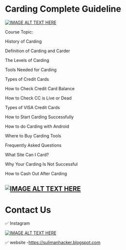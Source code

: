 # Carding Complete Guideline
[![IMAGE ALT TEXT HERE](https://blogger.googleusercontent.com/img/b/R29vZ2xl/AVvXsEhEaqwnD99jA2QOBc4aoMNvmneFiV98odL71J0pKMS65K6NemMZSeN4Oa2dFbO9bvt8QRjWaVXCCnSTIZHJ7-nnsqYKQ1FtPdJoTp2QLzKvwnGh3T1Lj7lH8QFElqJtD6jZUwmwcm7oFDDUHg37uTPPYGHvzxu2b1OeWMqliMdYZV7vvE5178401tBSPg/s320/Your%20paragraph%20text.png)](https://cardingzone007.blogspot.com/2023/01/carding-complete-guideline.html)

Course Topic:

History of Carding

Definition of Carding and Carder

The Levels of Carding

Tools Needed for Carding

Types of Credit Cards 

How to Check Credit Card Balance

How to Check CC is Live or Dead

Types of VISA Credit Cards 

How to Start Carding Successfully

How to do Carding with Android 

Where to Buy Carding Tools

Frequently Asked Questions

What Site Can I Card?

Why Your Carding Is Not Successful

How to Cash Out After Carding

[![IMAGE ALT TEXT HERE](https://blogger.googleusercontent.com/img/b/R29vZ2xl/AVvXsEjvJxGN_B7pOsGfKx0VnAdrDvkYFHi7VrpaqYMUrTCkfUIH3xdWc4MxLhZgeFMQnCUQWzQTzdaKf1z0aYxyj9kZKCE20BzabsZFxdPkZ-TT65IByaYv6JS81TWPHxXJl8W35QFO_zJ5DMe1s1U7zzDqpSrvjpGKL5GJoJ2U7Mo6SS5sKfpI0t93yOei7sA/s320/Download.gif)](https://cardingzone007.blogspot.com/2023/01/carding-complete-guideline.html)
-------------------------------------------------------------------------------------------------------------------------
# Contact Us

✅ Instagram

[![IMAGE ALT TEXT HERE](https://blogger.googleusercontent.com/img/a/AVvXsEipuEG6quyPqRkzdROX2AGb0pV2GPVgw764PtQKVWgDPqoYsBa8H3McNetSYW4uxFgqB43DglP_fZQ5MmGk0avpbSromt0ClF5Y0jd48Q7bNSh_BHfO5Kz5zJ3AhkGfp0vHeLjGuLPki59oXU3ApEHBKAJLWvIa0RIxkNOnvVZ4ZETxlsjJ-lBrA-zLqhg=s322)](https://www.instagram.com/sulimanhacker_/)

✅ website -https://sulimanhacker.blogspot.com
